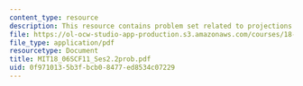 ```yaml
---
content_type: resource
description: This resource contains problem set related to projections onto subspaces.
file: https://ol-ocw-studio-app-production.s3.amazonaws.com/courses/18-06sc-linear-algebra-fall-2011/0f9710135b3fbcb08477ed8534c07229_MIT18_06SCF11_Ses2.2prob.pdf
file_type: application/pdf
resourcetype: Document
title: MIT18_06SCF11_Ses2.2prob.pdf
uid: 0f971013-5b3f-bcb0-8477-ed8534c07229
---
```

